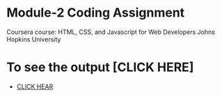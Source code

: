 

# Module-2 Coding Assignment

Coursera course: HTML, CSS, and Javascript for Web Developers
Johns Hopkins University

# To see the output [CLICK HERE]
* [CLICK HEAR](https://rohannaroni.github.io/Coursera-Assignment/module-2/index.html)

